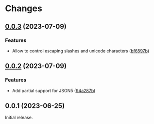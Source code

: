 # Changes

## [0.0.3](https://github.com/prantlf/v-jsonlint/compare/v0.0.2...v0.0.3) (2023-07-09)

### Features

* Allow to control escaping slashes and unicode characters ([bf6597b](https://github.com/prantlf/v-jsonlint/commit/bf6597b31f23bd40529b0f8ce36d89fb89f46c54))

## [0.0.2](https://github.com/prantlf/v-jsonlint/compare/v0.0.1...v0.0.2) (2023-07-09)

### Features

* Add partial support for JSON5 ([94a287b](https://github.com/prantlf/v-jsonlint/commit/94a287bd9c8e877b558ea1b0c2a0be3a954a6c71))

## 0.0.1 (2023-06-25)

Initial release.
